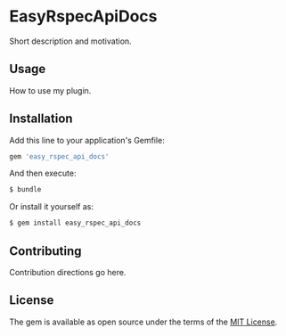 # EasyRspecApiDocs
Short description and motivation.

## Usage
How to use my plugin.

## Installation
Add this line to your application's Gemfile:

```ruby
gem 'easy_rspec_api_docs'
```

And then execute:
```bash
$ bundle
```

Or install it yourself as:
```bash
$ gem install easy_rspec_api_docs
```

## Contributing
Contribution directions go here.

## License
The gem is available as open source under the terms of the [MIT License](https://opensource.org/licenses/MIT).
